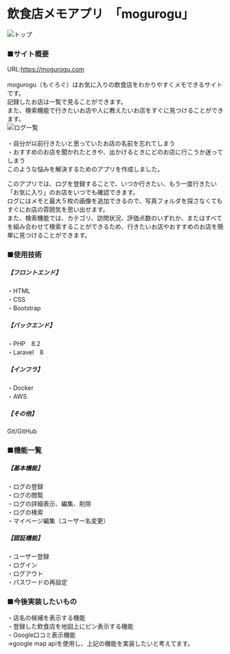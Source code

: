 # 飲食店メモアプリ　「mogurogu」<br>
![トップ](https://github.com/RiyaIwami/portfolio/assets/150124532/22efd9b6-7a09-4139-ad57-820873abe7f7)<br>

### ■サイト概要<br>
URL:https://mogurogu.com<br>
<br>
mogurogu（もぐろぐ）はお気に入りの飲食店をわかりやすくメモできるサイトです。<br>
記録したお店は一覧で見ることができます。<br>
また、検索機能で行きたいお店や人に教えたいお店をすぐに見つけることができます。<br>
 ![ログ一覧](https://github.com/RiyaIwami/portfolio/assets/150124532/b34735f5-cebb-4043-a126-500666a9b8de)<br>
<br>
・自分が以前行きたいと思っていたお店の名前を忘れてしまう<br>
・おすすめのお店を聞かれたときや、出かけるときにどのお店に行こうか迷ってしまう<br>
このような悩みを解決するためのアプリを作成しました。<br>

このアプリでは、ログを登録することで、いつか行きたい、もう一度行きたい「お気に入り」のお店をいつでも確認できます。<br>
ログにはメモと最大５枚の画像を追加できるので、写真フォルダを探さなくてもすぐにお店の雰囲気を思い出せます。<br>
また、検索機能では、カテゴリ、訪問状況、評価点数のいずれか、またはすべてを組み合わせて検索することができるため、行きたいお店やおすすめのお店を簡単に見つけることができます。<br>
 

### ■使用技術<br>
##### 【フロントエンド】<br>
・HTML<br>
・CSS<br>
・Bootstrap<br>

##### 【バックエンド】<br>
・PHP　8.2<br>
・Laravel　8<br>

##### 【インフラ】<br>
・Docker<br>
・AWS<br>

##### 【その他】<br>
Git/GitHub<br>

### ■機能一覧<br>
##### 【基本機能】<br>
・ログの登録<br>
・ログの閲覧<br>
・ログの詳細表示、編集、削除<br>
・ログの検索<br>
・マイページ編集（ユーザー名変更）<br>

##### 【認証機能】<br>
・ユーザー登録<br>
・ログイン<br>
・ログアウト<br>
・パスワードの再設定<br>


### ■今後実装したいもの<br>
・店名の候補を表示する機能<br>
・登録した飲食店を地図上にピン表示する機能<br>
・Google口コミ表示機能<br>
->google map apiを使用し、上記の機能を実装したいと考えてます。<br>
